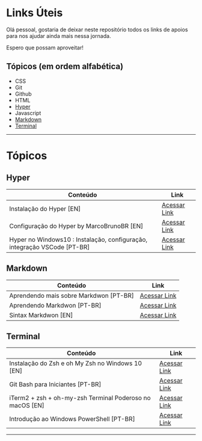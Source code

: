 # Links Úteis

Olá pessoal, gostaria de deixar neste repositório todos os links de apoios para nos ajudar ainda mais nessa jornada.

Espero que possam aproveitar!


## Tópicos (em ordem alfabética) 

* CSS    
* Git
* Github
* HTML
* [Hyper](#hyper)
* Javascript
* [Markdown](#markdown)
* [Terminal](#terminal)

---

# Tópicos

## Hyper

| Conteúdo                                                 | Link                  |
|----------------------------------------------------------|-----------------------|
| Instalação do Hyper [EN]                                  | [Acessar Link](https://hyper.is/#installation "Clique e acesse agora!") |
| Configuração do Hyper by MarcoBrunoBR [EN]                                                | [Acessar Link](https://notepad.pw/share/06tx422h "Clique e acesse agora!") |
| Hyper no Windows10 : Instalação, configuração, integração VSCode [PT-BR]                                                | [Acessar Link](https://medium.com/@raphaelbernardoohlsen/hyper-no-windows10-instala%C3%A7%C3%A3o-configura%C3%A7%C3%A3o-integra%C3%A7%C3%A3o-vscode-cf80ad4a696d "Clique e acesse agora!") |

## Markdown

| Conteúdo                                                 | Link                  |
|----------------------------------------------------------|-----------------------|
| Aprendendo mais sobre Markdwon [PT-BR]                                  | [Acessar Link](https://markdown.showmethecode.com.br "Clique e acesse agora!") |
| Aprendendo Markdwon [PT-BR]                                  | [Acessar Link](https://blog.da2k.com.br/2015/02/08/aprenda-markdown/ "Clique e acesse agora!") |
| Sintax Markdwon [EN]                                  | [Acessar Link](https://daringfireball.net/projects/markdown/syntax "Clique e acesse agora!") |

## Terminal

| Conteúdo                                                 | Link                  |
|----------------------------------------------------------|-----------------------|
| Instalação do Zsh e oh My Zsh no Windows 10 [EN]                                             | [Acessar Link](https://evdokimovm.github.io/windows/zsh/shell/syntax/highlighting/ohmyzsh/hyper/terminal/2017/02/24/how-to-install-zsh-and-oh-my-zsh-on-windows-10.html "Clique e acesse agora!") |
| Git Bash para Iniciantes [PT-BR]                                                | [Acessar Link](https://www.vivaolinux.com.br/artigo/Bash-O-interpretador-de-comandos "Clique e acesse agora!") |
| iTerm2 + zsh + oh-my-zsh Terminal Poderoso no macOS [EN]                                                | [Acessar Link](https://medium.com/ayuth/iterm2-zsh-oh-my-zsh-the-most-power-full-of-terminal-on-macos-bdb2823fb04c "Clique e acesse agora!") |
| Introdução ao Windows PowerShell [PT-BR]                                                | [Acessar Link](https://docs.microsoft.com/pt-br/powershell/scripting/getting-started/getting-started-with-windows-powershell?view=powershell-6 "Clique e acesse agora!") |

---

